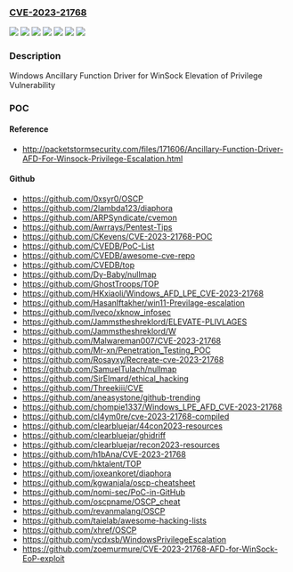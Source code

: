 ### [CVE-2023-21768](https://cve.mitre.org/cgi-bin/cvename.cgi?name=CVE-2023-21768)
![](https://img.shields.io/static/v1?label=Product&message=Windows%2011%20version%2021H2&color=blue)
![](https://img.shields.io/static/v1?label=Product&message=Windows%2011%20version%2022H2&color=blue)
![](https://img.shields.io/static/v1?label=Product&message=Windows%20Server%202022&color=blue)
![](https://img.shields.io/static/v1?label=Version&message=10.0.0%3C%2010.0.20348.1487%20&color=brighgreen)
![](https://img.shields.io/static/v1?label=Version&message=10.0.0%3C%2010.0.22000.1455%20&color=brighgreen)
![](https://img.shields.io/static/v1?label=Version&message=10.0.0%3C%2010.0.22621.1105%20&color=brighgreen)
![](https://img.shields.io/static/v1?label=Vulnerability&message=Elevation%20of%20Privilege&color=brighgreen)

### Description

Windows Ancillary Function Driver for WinSock Elevation of Privilege Vulnerability

### POC

#### Reference
- http://packetstormsecurity.com/files/171606/Ancillary-Function-Driver-AFD-For-Winsock-Privilege-Escalation.html

#### Github
- https://github.com/0xsyr0/OSCP
- https://github.com/2lambda123/diaphora
- https://github.com/ARPSyndicate/cvemon
- https://github.com/Awrrays/Pentest-Tips
- https://github.com/CKevens/CVE-2023-21768-POC
- https://github.com/CVEDB/PoC-List
- https://github.com/CVEDB/awesome-cve-repo
- https://github.com/CVEDB/top
- https://github.com/Dy-Baby/nullmap
- https://github.com/GhostTroops/TOP
- https://github.com/HKxiaoli/Windows_AFD_LPE_CVE-2023-21768
- https://github.com/HasanIftakher/win11-Previlage-escalation
- https://github.com/Iveco/xknow_infosec
- https://github.com/Jammstheshreklord/ELEVATE-PLIVLAGES
- https://github.com/Jammstheshreklord/W
- https://github.com/Malwareman007/CVE-2023-21768
- https://github.com/Mr-xn/Penetration_Testing_POC
- https://github.com/Rosayxy/Recreate-cve-2023-21768
- https://github.com/SamuelTulach/nullmap
- https://github.com/SirElmard/ethical_hacking
- https://github.com/Threekiii/CVE
- https://github.com/aneasystone/github-trending
- https://github.com/chompie1337/Windows_LPE_AFD_CVE-2023-21768
- https://github.com/cl4ym0re/cve-2023-21768-compiled
- https://github.com/clearbluejar/44con2023-resources
- https://github.com/clearbluejar/ghidriff
- https://github.com/clearbluejar/recon2023-resources
- https://github.com/h1bAna/CVE-2023-21768
- https://github.com/hktalent/TOP
- https://github.com/joxeankoret/diaphora
- https://github.com/kgwanjala/oscp-cheatsheet
- https://github.com/nomi-sec/PoC-in-GitHub
- https://github.com/oscpname/OSCP_cheat
- https://github.com/revanmalang/OSCP
- https://github.com/taielab/awesome-hacking-lists
- https://github.com/xhref/OSCP
- https://github.com/ycdxsb/WindowsPrivilegeEscalation
- https://github.com/zoemurmure/CVE-2023-21768-AFD-for-WinSock-EoP-exploit

